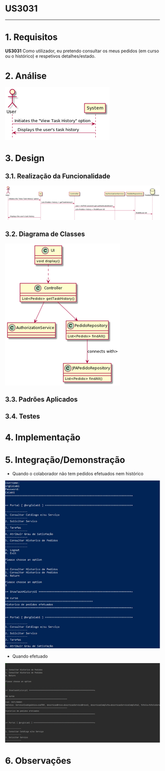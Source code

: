 # US3031
---

# 1. Requisitos

**US3031** Como utilizador, eu pretendo consultar os meus pedidos (em curso ou o histórico) e respetivos detalhes/estado.

# 2. Análise

![SSD.png](SSD.png)

# 3. Design

## 3.1. Realização da Funcionalidade

![SD.png](SD.png)

## 3.2. Diagrama de Classes

![CD.png](CD.png)

## 3.3. Padrões Aplicados


## 3.4. Testes 


# 4. Implementação


# 5. Integração/Demonstração
* Quando o colaborador não tem pedidos efetuados nem histórico

![SCREENSHOT1.PNG](SCREENSHOT1.PNG)

* Quando efetuado

![SCREENSHOT2.PNG](SCREENSHOT2.PNG)

# 6. Observações
